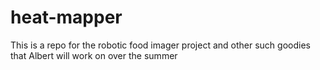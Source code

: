 # heat-mapper
This is a repo for the robotic food imager project and other such goodies that Albert will work on over the summer
